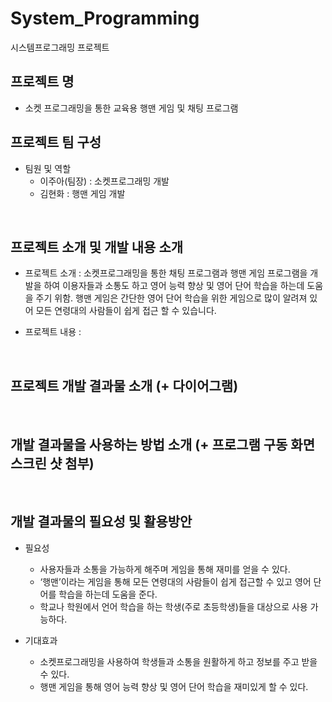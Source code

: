 # System_Programming
시스템프로그래밍 프로젝트
## 프로젝트 명
+ 소켓 프로그래밍을 통한 교육용 행맨 게임 및 채팅 프로그램


## 프로젝트 팀 구성
+ 팀원 및 역할
  + 이주아(팀장) : 소켓프로그래밍 개발
  + 김현화 : 행맨 게임 개발
<br>

## 프로젝트 소개 및 개발 내용 소개
+ 프로젝트 소개 : 소켓프로그래밍을 통한 채팅 프로그램과 행맨 게임 프로그램을 개발을 하여 이용자들과 소통도 하고 영어 능력 향상 및 영어 단어 학습을 하는데 도움을 주기 위함. 행맨 게임은 간단한 영어 단어 학습을 위한 게임으로 많이 알려져 있어 모든 연령대의 사람들이 쉽게 접근 할 수 있습니다.  

+ 프로젝트 내용 : 

<br>

## 프로젝트 개발 결과물 소개 (+ 다이어그램)

<br>

## 개발 결과물을 사용하는 방법 소개 (+ 프로그램 구동 화면 스크린 샷 첨부)

<br>

## 개발 결과물의 필요성 및 활용방안
+ 필요성  
  + 사용자들과 소통을 가능하게 해주며 게임을 통해 재미를 얻을 수 있다. 
  + ‘행맨’이라는 게임을 통해 모든 연령대의 사람들이 쉽게 접근할 수 있고 영어 단어를 학습을 하는데 도움을 준다.
  + 학교나 학원에서 언어 학습을 하는 학생(주로 초등학생)들을 대상으로 사용 가능하다.


+ 기대효과 
  + 소켓프로그래밍을 사용하여 학생들과 소통을 원활하게 하고 정보를 주고 받을 수 있다.
  + 행맨 게임을 통해 영어 능력 향상 및 영어 단어 학습을 재미있게 할 수 있다.
